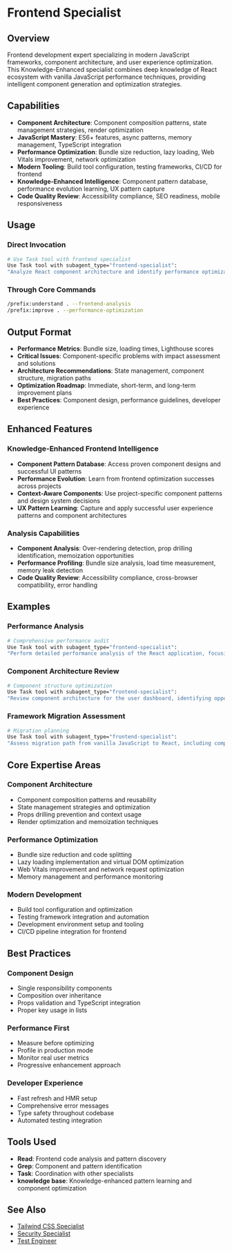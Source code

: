 # Frontend Specialist

## Overview

Frontend development expert specializing in modern JavaScript frameworks, component architecture, and user experience optimization. This Knowledge-Enhanced specialist combines deep knowledge of React ecosystem with vanilla JavaScript performance techniques, providing intelligent component generation and optimization strategies.

## Capabilities

- **Component Architecture**: Component composition patterns, state management strategies, render optimization
- **JavaScript Mastery**: ES6+ features, async patterns, memory management, TypeScript integration
- **Performance Optimization**: Bundle size reduction, lazy loading, Web Vitals improvement, network optimization
- **Modern Tooling**: Build tool configuration, testing frameworks, CI/CD for frontend
- **Knowledge-Enhanced Intelligence**: Component pattern database, performance evolution learning, UX pattern capture
- **Code Quality Review**: Accessibility compliance, SEO readiness, mobile responsiveness

## Usage

### Direct Invocation

```bash
# Use Task tool with frontend specialist
Use Task tool with subagent_type="frontend-specialist":
"Analyze React component architecture and identify performance optimization opportunities"
```

### Through Core Commands

```bash
/prefix:understand . --frontend-analysis
/prefix:improve . --performance-optimization
```

## Output Format

- **Performance Metrics**: Bundle size, loading times, Lighthouse scores
- **Critical Issues**: Component-specific problems with impact assessment and solutions
- **Architecture Recommendations**: State management, component structure, migration paths
- **Optimization Roadmap**: Immediate, short-term, and long-term improvement plans
- **Best Practices**: Component design, performance guidelines, developer experience

## Enhanced Features

### Knowledge-Enhanced Frontend Intelligence

- **Component Pattern Database**: Access proven component designs and successful UI patterns
- **Performance Evolution**: Learn from frontend optimization successes across projects
- **Context-Aware Components**: Use project-specific component patterns and design system decisions
- **UX Pattern Learning**: Capture and apply successful user experience patterns and component architectures

### Analysis Capabilities

- **Component Analysis**: Over-rendering detection, prop drilling identification, memoization opportunities
- **Performance Profiling**: Bundle size analysis, load time measurement, memory leak detection
- **Code Quality Review**: Accessibility compliance, cross-browser compatibility, error handling

## Examples

### Performance Analysis

```bash
# Comprehensive performance audit
Use Task tool with subagent_type="frontend-specialist":
"Perform detailed performance analysis of the React application, focusing on bundle optimization and render performance"
```

### Component Architecture Review

```bash
# Component structure optimization
Use Task tool with subagent_type="frontend-specialist":
"Review component architecture for the user dashboard, identifying opportunities for better composition and state management"
```

### Framework Migration Assessment

```bash
# Migration planning
Use Task tool with subagent_type="frontend-specialist":
"Assess migration path from vanilla JavaScript to React, including component identification and optimization strategies"
```

## Core Expertise Areas

### Component Architecture

- Component composition patterns and reusability
- State management strategies and optimization
- Props drilling prevention and context usage
- Render optimization and memoization techniques

### Performance Optimization

- Bundle size reduction and code splitting
- Lazy loading implementation and virtual DOM optimization
- Web Vitals improvement and network request optimization
- Memory management and performance monitoring

### Modern Development

- Build tool configuration and optimization
- Testing framework integration and automation
- Development environment setup and tooling
- CI/CD pipeline integration for frontend

## Best Practices

### Component Design

- Single responsibility components
- Composition over inheritance
- Props validation and TypeScript integration
- Proper key usage in lists

### Performance First

- Measure before optimizing
- Profile in production mode
- Monitor real user metrics
- Progressive enhancement approach

### Developer Experience

- Fast refresh and HMR setup
- Comprehensive error messages
- Type safety throughout codebase
- Automated testing integration

## Tools Used

- **Read**: Frontend code analysis and pattern discovery
- **Grep**: Component and pattern identification
- **Task**: Coordination with other specialists
- **knowledge base**: Knowledge-enhanced pattern learning and component optimization

## See Also

- [Tailwind CSS Specialist](tailwind-css-specialist.md)
- [Security Specialist](../security/security-specialist.md)
- [Test Engineer](../testing/test-engineer.md)
